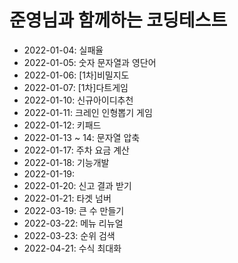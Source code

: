 준영님과 함께하는 코딩테스트
=

- 2022-01-04: 실패율<br>
- 2022-01-05: 숫자 문자열과 영단어<br>
- 2022-01-06: [1차]비밀지도   
- 2022-01-07: [1차]다트게임   
- 2022-01-10: 신규아이디추천  
- 2022-01-11: 크레인 인형뽑기 게임   
- 2022-01-12: 키패드   
- 2022-01-13 ~ 14: 문자열 압축  
- 2022-01-17: 주차 요금 계산  
- 2022-01-18: 기능개발   
- 2022-01-19:     
- 2022-01-20: 신고 결과 받기      
- 2022-01-21: 타겟 넘버     
- 2022-03-19: 큰 수 만들기     
- 2022-03-22: 메뉴 리뉴얼   
- 2022-03-23: 순위 검색    
- 2022-04-21: 수식 최대화    
